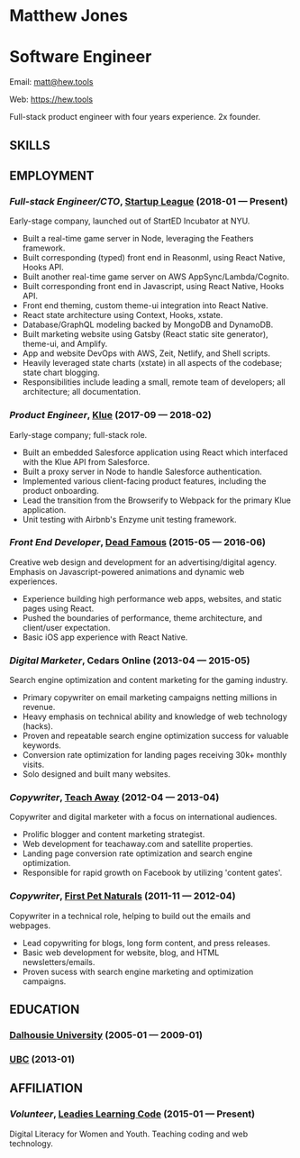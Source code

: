 Matthew Jones
=================

Software Engineer
=================

Email: matt@hew.tools

Web: https://hew.tools

Full-stack product engineer with four years experience. 2x founder.

## SKILLS


## EMPLOYMENT

### *Full-stack Engineer/CTO*, [Startup League](https://startupleague.io) (2018-01 — Present)

Early-stage company, launched out of StartED Incubator at NYU.
  - Built a real-time game server in Node, leveraging the Feathers framework.
  - Built corresponding (typed) front end in Reasonml, using React Native, Hooks API.
  - Built another real-time game server on AWS AppSync/Lambda/Cognito.
  - Built corresponding front end in Javascript, using React Native, Hooks API.
  - Front end theming, custom theme-ui integration into React Native.
  - React state architecture using Context, Hooks, xstate.
  - Database/GraphQL modeling backed by MongoDB and DynamoDB.
  - Built marketing website using Gatsby (React static site generator), theme-ui, and Amplify.
  - App and website DevOps with AWS, Zeit, Netlify, and Shell scripts.
  - Heavily leveraged state charts (xstate) in all aspects of the codebase; state chart blogging.
  - Responsibilities include leading a small, remote team of developers; all architecture; all documentation.

### *Product Engineer*, [Klue](https://klue.com) (2017-09 — 2018-02)

Early-stage company; full-stack role.
  - Built an embedded Salesforce application using React which interfaced with the Klue API from Salesforce.
  - Built a proxy server in Node to handle Salesforce authentication.
  - Implemented various client-facing product features, including the product onboarding.
  - Lead the transition from the Browserify to Webpack for the primary Klue application.
  - Unit testing with Airbnb's Enzyme unit testing framework.

### *Front End Developer*, [Dead Famous](https://deadfamous.ca) (2015-05 — 2016-06)

Creative web design and development for an advertising/digital agency. Emphasis on Javascript-powered animations and dynamic web experiences.
  - Experience building high performance web apps, websites, and static pages using React.
  - Pushed the boundaries of performance, theme architecture, and client/user expectation.
  - Basic iOS app experience with React Native.

### *Digital Marketer*, Cedars Online (2013-04 — 2015-05)

Search engine optimization and content marketing for the gaming industry.
  - Primary copywriter on email marketing campaigns netting millions in revenue.
  - Heavy emphasis on technical ability and knowledge of web technology (hacks).
  - Proven and repeatable search engine optimization success for valuable keywords.
  - Conversion rate optimization for landing pages receiving 30k+ monthly visits.
  - Solo designed and built many websites.

### *Copywriter*, [Teach Away](http://www.teachaway.com) (2012-04 — 2013-04)

Copywriter and digital marketer with a focus on international audiences.
  - Prolific blogger and content marketing strategist.
  - Web development for teachaway.com and satellite properties.
  - Landing page conversion rate optimization and search engine optimization.
  - Responsible for rapid growth on Facebook by utilizing 'content gates'.

### *Copywriter*, [First Pet Naturals](http://www.1stpetnaturals.com) (2011-11 — 2012-04)

Copywriter in a technical role, helping to build out the emails and webpages.
  - Lead copywriting for blogs, long form content, and press releases.
  - Basic web development for website, blog, and HTML newsletters/emails.
  - Proven sucess with search engine marketing and optimization campaigns.


## EDUCATION

### [Dalhousie University](https://www.dalhousie.ca/) (2005-01 — 2009-01)



### [UBC](https://ubc.ca) (2013-01)




## AFFILIATION

### *Volunteer*, [Leadies Learning Code](http://ladieslearningcode.com) (2015-01 — Present)

Digital Literacy for Women and Youth. Teaching coding and web technology.












